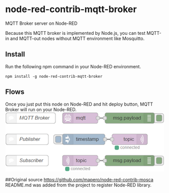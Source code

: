 # node-red-contrib-mqtt-broker
MQTT Broker server on Node-RED

Because this MQTT broker is implemented by Node.js, you can test MQTT-in and MQTT-out nodes without MQTT environment like Mosquitto.

## Install
Run the following npm command in your Node-RED environment.
```
npm install -g node-red-contrib-mqtt-broker
```
## Flows
Once you just put this node on Node-RED and hit deploy button, MQTT Broker will run on your Node-RED.
![flows](flows.png)

##Original source
https://github.com/mapero/node-red-contrib-mosca
README.md was added from the project to register Node-RED library. 
